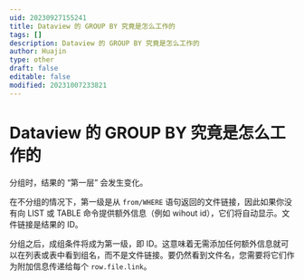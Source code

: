 ```yaml
---
uid: 20230927155241
title: Dataview 的 GROUP BY 究竟是怎么工作的
tags: []
description: Dataview 的 GROUP BY 究竟是怎么工作的
author: Huajin
type: other
draft: false
editable: false
modified: 20231007233821
---
```


# Dataview 的 GROUP BY 究竟是怎么工作的

分组时，结果的 “第一层” 会发生变化。

在不分组的情况下，第一级是从 `from/WHERE` 语句返回的文件链接，因此如果你没有向 LIST 或 TABLE 命令提供额外信息（例如 wihout id），它们将自动显示。文件链接是结果的 ID。

分组之后，成组条件将成为第一级，即 ID。这意味着无需添加任何额外信息就可以在列表或表中看到组名，而不是文件链接。要仍然看到文件名，您需要将它们作为附加信息传递给每个 `row.file.link`。